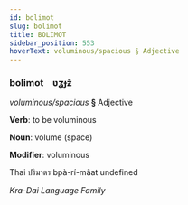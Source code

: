 ```yaml
---
id: bolimot
slug: bolimot
title: BOLİMOT
sidebar_position: 553
hoverText: voluminous/spacious § Adjective
---
```


### bolimot&emsp;<span kind="abugida">ʋʓɟƶ̆</span>

*voluminous/spacious* **§** Adjective

**Verb**: to be voluminous

**Noun**: volume (space)

**Modifier**: voluminous

Thai ปริมาตร bpà-rí-mâat undefined

*Kra-Dai Language Family*
